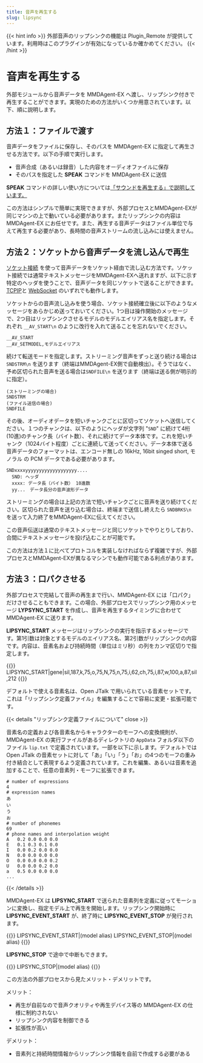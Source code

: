 ```yaml
---
title: 音声を再生する
slug: lipsync
---
```

{{< hint info >}}
外部音声のリップシンクの機能は Plugin_Remote が提供しています。利用時はこのプラグインが有効になっているか確かめてください。
{{< /hint >}}

# 音声を再生する

外部モジュールから音声データを MMDAgent-EX へ渡し、リップシンク付きで再生することができます。実現のための方法がいくつか用意されています。以下、順に説明します。

## 方法１：ファイルで渡す

音声データをファイルに保存し、そのパスを MMDAgent-EX に指定して再生させる方法です。以下の手順で実行します。

- 音声合成（あるいは録音）した内容をオーディオファイルに保存
- そのパスを指定した **SPEAK** コマンドを MMDAgent-EX に送信

**SPEAK** コマンドの詳しい使い方については[「サウンドを再生する」で説明しています。](../sound/#%e9%9f%b3%e5%a3%b0%e5%86%8d%e7%94%9f-with-%e3%83%aa%e3%83%83%e3%83%97%e3%82%b7%e3%83%b3%e3%82%af) 

この方法はシンプルで簡単に実現できますが、外部プロセスとMMDAgent-EXが同じマシンの上で動いている必要があります。またリップシンクの内容は MMDAgent-EX にお任せです。また、再生する音声データはファイル単位で与えて再生する必要があり、長時間の音声ストリームの流し込みには使えません。

## 方法２：ソケットから音声データを流し込んで再生

[ソケット接続](../remote-control) を使って音声データをソケット経由で流し込む方法です。ソケット接続では通常テキストメッセージをMMDAgent-EXへ送れますが、以下に示す特定のヘッダを使うことで、音声データを同じソケットで送ることができます。[TCPIP](../remote-tcpip)と [WebSocket](../remote-websocket) のいずれでも動作します。

ソケットからの音声流し込みを使う場合、ソケット接続確立後に以下のようなメッセージをあらかじめ送っておいてください。1つ目は操作開始のメッセージで、2つ目はリップシンクさせるモデルのモデルエイリアス名を指定します。それぞれ `__AV_START\n` のように改行を入れて送ることを忘れないでください。

```text
__AV_START
__AV_SETMODEL,モデルエイリアス
```

続けて転送モードを指定します。ストリーミング音声をずっと送り続ける場合は `SNDSTRM\n` を送ります（終端はMMDAgent-EX側で自動検出）。そうではなく、予め区切られた音声を送る場合は`SNDFILE\n` を送ります（終端は送る側が明示的に指定）。

```text
(ストリーミングの場合)
SNDSTRM
(ファイル送信の場合)
SNDFILE
```

その後、オーディオデータを短いチャンクごとに区切ってソケットへ送信してください。１つのチャンクは、以下のようにヘッダが文字列 "`SND`" に続けて4桁(10進)のチャンク長（バイト数）、それに続けてデータ本体です。これを短いチャンク（1024バイト程度）ごとに連続して送ってください。データ本体で送る音声データのフォーマットは、エンコード無しの 16kHz, 16bit singed short, モノラル の PCM データである必要があります。

```text
SNDxxxxyyyyyyyyyyyyyyyyyyy....
  SND: ヘッダ
  xxxx: データ長（バイト数） 10進数
  yy...　データ長分の音声波形データ
```

ストリーミングの場合は上記の方法で短いチャンクごとに音声を送り続けてください。区切られた音声を送り込む場合は、終端まで送信し終えたら `SNDBRKS\n` を送って入力終了をMMDAgent-EXに伝えてください。

この音声伝送は通常のテキストメッセージと同じソケットでやりとりしており、合間にテキストメッセージを投げ込むことが可能です。

この方法は方法１に比べてプロトコルを実装しなければならず複雑ですが、外部プロセスとMMDAgent-EXが異なるマシンでも動作可能である利点があります。

## 方法３：口パクさせる

外部プロセスで完結して音声の再生まで行い、MMDAgent-EX には「口パク」だけさせることもできます。この場合、外部プロセスでリップシンク用のメッセージ **LYPSYNC_START** を作成し、音声を再生するタイミングに合わせて MMDAgent-EX に送ります。

**LIPSYNC_START** メッセージはリップシンクの実行を指示するメッセージです。第1引数は対象とするモデルのエイリアス名、第2引数がリップシンクの内容です。内容は、音素名および持続時間（単位はミリ秒）の列をカンマ区切りで指定します。

{{<message>}}
LIPSYNC_START|gene|sil,187,k,75,o,75,N,75,n,75,i,62,ch,75,i,87,w,100,a,87,sil,212
{{</message>}}

デフォルトで使える音素名は、Open JTalk で用いられている音素セットです。これは「リップシンク定義ファイル」を編集することで容易に変更・拡張可能です。

{{< details "リップシンク定義ファイルについて" close >}}

音素名の定義および各音素名からキャラクターのモーフへの変換規則が、MMDAgent-EX の実行ファイルがあるディレクトリの `AppData` フォルダ以下のファイル `lip.txt` で定義されています。一部を以下に示します。デフォルトでは Open JTalk の音素セットに対して「あ」「い」「う」「お」の4つのモーフの重み付き結合として表現するよう定義されています。これを編集、あるいは音素を追加することで、任意の音素列・モーフに拡張できます。

```text
# number of expressions
4
# expression names
あ
い
う
お
# number of phonemes
69
# phone names and interpolation weight
A   0.2 0.0 0.0 0.0
E   0.1 0.3 0.1 0.0
I   0.0 0.2 0.0 0.0
N   0.0 0.0 0.0 0.0
O   0.0 0.0 0.0 0.2
U   0.0 0.0 0.2 0.0
a   0.5 0.0 0.0 0.0
...
```

{{< /details >}}

MMDAgent-EX は **LIPSYNC_START** で送られた音素列を定義に従ってモーションに変換し、指定モデル上で再生を開始します。リップシンク開始時に **LIPSYNC_EVENT_START** が、終了時に **LIPSYNC_EVENT_STOP** が発行されます。

{{<message>}}
LIPSYNC_EVENT_START|(model alias)
LIPSYNC_EVENT_STOP|(model alias)
{{</message>}}

**LIPSYNC_STOP** で途中で中断もできます。

{{<message>}}
LIPSYNC_STOP|(model alias)
{{</message>}}

この方法の外部プロセスから見たメリット・デメリットです。

メリット：

- 再生が自前なので音声クオリティや再生デバイス等の MMDAgent-EX の仕様に制約されない
- リップシンク内容を制御できる
- 拡張性が高い

デメリット：

- 音素列と持続時間情報からリップシンク情報を自前で作成する必要がある
